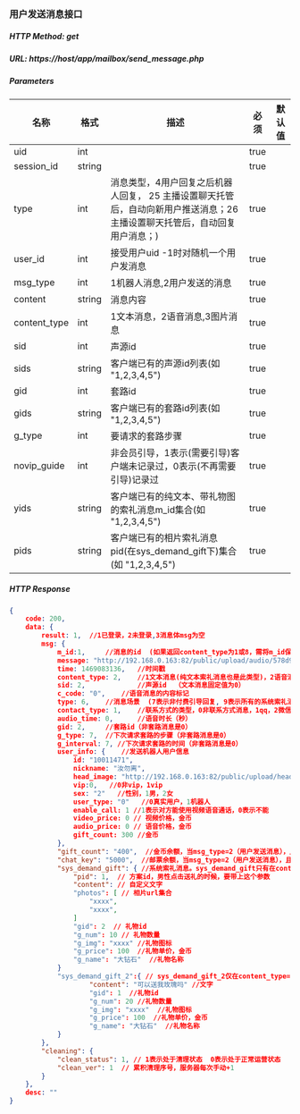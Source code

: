 ### 用户发送消息接口

##### HTTP Method: get
##### URL: https://host/app/mailbox/send_message.php

#####  Parameters
名称|格式|描述|必须|默认值
---|---|---|---|---
uid           | int ||true|
session_id| string ||true|
type        | int| 消息类型，4用户回复之后机器人回复， 25 主播设置聊天托管后，自动向新用户推送消息；26 主播设置聊天托管后，自动回复用户消息；) |true|
user_id      | int  | 接受用户uid -1时对随机一个用户发消息|true|
msg_type   | int | 1机器人消息,2用户发送的消息|true|
content    | string |消息内容|true|
content_type   | int |1文本消息，2语音消息,3图片消息|true|
sid         |int |声源id|true|
sids         |string |客户端已有的声源id列表(如 "1,2,3,4,5")|true|
gid         |int| 套路id|true|
gids         |string |客户端已有的套路id列表(如 "1,2,3,4,5")|true|
g_type         |int |要请求的套路步骤|true|
novip_guide    |int| 非会员引导，1表示(需要引导)客户端未记录过，0表示(不再需要引导)记录过|true|
yids         |string |客户端已有的纯文本、带礼物图的索礼消息m_id集合(如 "1,2,3,4,5")|true|
pids         |string |客户端已有的相片索礼消息pid(在sys_demand_gift下)集合(如 "1,2,3,4,5")|true|
##### HTTP Response
```json
{
    code: 200,
    data: {
        result: 1,  //1已登录，2未登录,3消息体msg为空
        msg: {
            m_id:1,     //消息的id  (如果返回content_type为1或8，需将m_id保存，下次以yids上传)
            message: "http://192.168.0.163:82/public/upload/audio/578d98a10693b.mp3", //消息内容，语音消息为语音链接
            time: 1469083136,   //时间戳
            content_type: 2,    //1文本消息(纯文本索礼消息也是此类型)，2语音消息 3图片消息, 7相片索礼消息(废弃)  8带礼物图的索礼
            sid: 2,             //声源id  （文本消息固定值为0）
            c_code: "0",    //语音消息的内容标记
            type: 6,    //消息场景  (7表示非付费引导回复, 9表示所有的系统索礼消息，要记录到客户端)
            contact_type: 1,    //联系方式的类型，0非联系方式消息，1qq，2微信，3手机号
            audio_time: 0,      //语音时长（秒）
            gid: 2,     //套路id（非套路消息是0）
            g_type: 7,  //下次请求套路的步骤（非套路消息是0）
            g_interval: 7, //下次请求套路的时间（非套路消息是0）
            user_info: {    //发送机器人用户信息
                id: "10011471",
                nickname: "汝勿离",
                head_image: "http://192.168.0.163:82/public/upload/head_image/2016-07-08/tb_7903-1467945103.jpg?v=20160629",
                vip:0,   //0非vip，1vip
                sex: "2"   //性别，1男，2女
                user_type: "0"   //0真实用户，1机器人
                enable_call: 1 //1表示对方能使用视频语音通话，0表示不能
                video_price: 0 // 视频价格，金币
                audio_price: 0 // 语音价格，金币
                gift_count: 300 //金币
            },
            "gift_count": "400",  //金币余额，当msg_type=2（用户发送消息），且result=1时有返回
            "chat_key": "5000",  //邮票余额，当msg_type=2（用户发送消息），且result=1时有返回
            "sys_demand_gift": { //系统索礼消息。sys_demand_gift只有在content_type=7时才有返回
                "pid": 1,  // 方案id，男性点击送礼的时候，要带上这个参数
                "content": // 自定义文字
                "photos": [ // 相片url集合
                    "xxxx",
                    "xxxx",
                ] 
                "gid": 2  // 礼物id
                "g_num": 10 // 礼物数量
                "g_img": "xxxx" //礼物图标
                "g_price": 100  //礼物单价，金币
                "g_name": "大钻石"  //礼物名称
            }
            "sys_demand_gift_2":{ // sys_demand_gift_2仅在content_type=8时才有返回
                    "content": "可以送我玫瑰吗" //文字
                    "gid": 1  //礼物id
                    "g_num": 20 //礼物数量
                    "g_img": "xxxx"  //礼物图标
                    "g_price": 100  //礼物单价，金币
                    "g_name": "大钻石"  //礼物名称
            }
        },
        "cleaning": {
            "clean_status": 1, // 1表示处于清理状态  0表示处于正常运营状态
            "clean_ver": 1  // 累积清理序号，服务器每次手动+1
        }
    },
    desc: ""
}
```